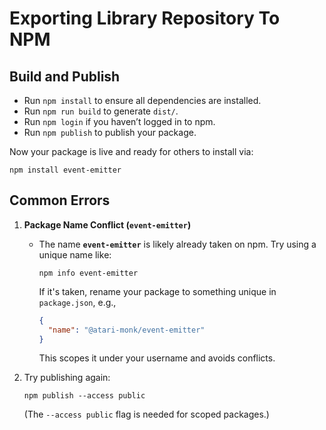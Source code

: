 # **Exporting Library Repository To NPM**

## **Build and Publish**
- Run `npm install` to ensure all dependencies are installed.
- Run `npm run build` to generate `dist/`.
- Run `npm login` if you haven’t logged in to npm.
- Run `npm publish` to publish your package.

Now your package is live and ready for others to install via:

```
npm install event-emitter
```

## Common Errors

1. **Package Name Conflict (`event-emitter`)**  
   - The name **`event-emitter`** is likely already taken on npm. Try using a unique name like:
     ```
     npm info event-emitter
     ```
     If it's taken, rename your package to something unique in `package.json`, e.g.,  
     ```json
     {
       "name": "@atari-monk/event-emitter"
     }
     ```
     This scopes it under your username and avoids conflicts.

2. Try publishing again:  
   ```
   npm publish --access public
   ```
   (The `--access public` flag is needed for scoped packages.)
